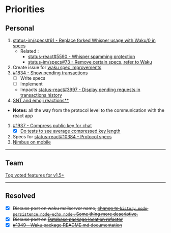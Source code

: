 # Priorities

## Personal

1) [status-im/specs#61 - Replace forked Whisper usage with Waku/0 in specs](https://github.com/status-im/specs/issues/61)
   - Related :
     - [status-react#5590 - Whisper spamming protection](https://github.com/status-im/status-react/issues/5590#issuecomment-624465899)
     - [status-im/specs#73 - Remove certain specs, refer to Waku](https://github.com/status-im/specs/issues/73)
1) Create issue for [waku spec improvements](https://github.com/status-im/status-go/pull/1949#discussion_r420903470)
1) [#1834 - Show pending transactions](https://github.com/status-im/status-go/issues/1834)
   - [ ] Write specs
   - [ ] Implement
   - Impacts [status-react#3997 - Display pending requests in transactions history](https://github.com/status-im/status-react/issues/3997)
1) [SNT and emoji reactions**](https://github.com/status-im/status-react/issues/7118)
  - **Notes:** all the way from the protocol level to the communication with the react app
1) [#1937 - Compress public key for chat](https://github.com/status-im/status-go/issues/1937)
   - [x] [Do tests to see average compressed key length](https://github.com/status-im/status-go/issues/1937#issuecomment-624690407)
1) Specs for [status-react#10384 - Protocol specs](https://github.com/status-im/status-react/issues/10384)
1) [Nimbus on mobile](https://discuss.status.im/t/nimbus-on-mobile/1370)

---

## Team

[Top voted features for v1.5+](https://discuss.status.im/t/roadmap-planning/1399/38)

---

## Resolved

- [x] ~~Discuss post on waku mailserver name,~~ [~~change to `history node`, `persistence node`, `echo node` . Some thing more descriptive.~~](https://github.com/status-im/status-go/pull/1949#discussion_r419615374)
- [x] ~~Discuss post on~~ [~~Database package location refactor~~](https://github.com/status-im/status-go/issues/1945)
- [x] [~~#1949 - Waku package README.md documentation~~](https://github.com/status-im/status-go/pull/1949)
